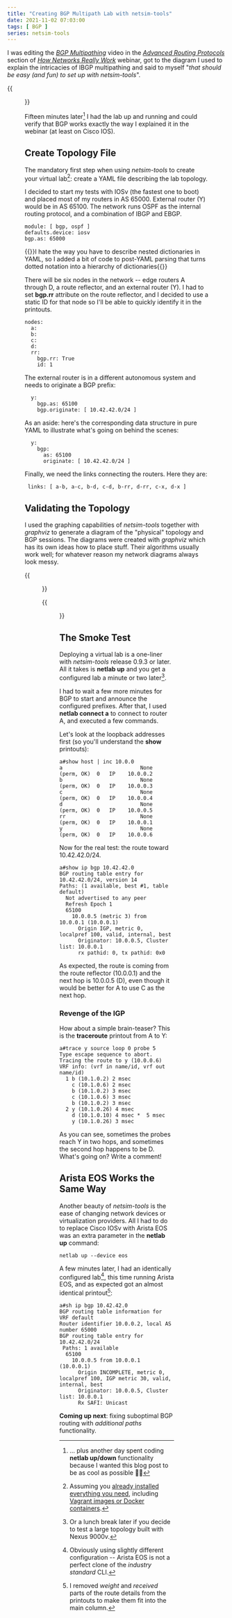```yaml
---
title: "Creating BGP Multipath Lab with netsim-tools"
date: 2021-11-02 07:03:00
tags: [ BGP ]
series: netsim-tools
---
```

I was editing the *[BGP Multipathing](https://my.ipspace.net/bin/get/Net101/AR4.3%20-%20BGP%20Multipath%20Basics.mp4?download=yes)* video in the *[Advanced Routing Protocols](https://my.ipspace.net/bin/list?id=Net101#ADV_ROUTING)* section of *[How Networks Really Work](https://www.ipspace.net/How_Networks_Really_Work)* webinar, got to the diagram I used to explain the intricacies of IBGP multipathing and said to myself "*that should be easy (and fun) to set up with netsim-tools*".

{{<figure src="/2021/11/BGP-Multipath-Diagram.png">}}

Fifteen minutes later[^1d] I had the lab up and running and could verify that BGP works exactly the way I explained it in the webinar (at least on Cisco IOS).
<!--more-->
[^1d]: ... plus another day spent coding **netlab up/down** functionality because I wanted this blog post to be as cool as possible 🤷‍♂️

## Create Topology File

The mandatory first step when using *netsim-tools* to create your virtual lab[^install]: create a YAML file describing the lab topology.

[^install]: Assuming you [already installed everything you need](https://netsim-tools.readthedocs.io/en/latest/install.html), including [Vagrant images or Docker containers](https://netsim-tools.readthedocs.io/en/latest/install.html#building-the-lab-environment).

I decided to start my tests with IOSv (the fastest one to boot) and placed most of my routers in AS 65000. External router (Y) would be in AS 65100. The network runs OSPF as the internal routing protocol, and a combination of IBGP and EBGP.

```
module: [ bgp, ospf ]
defaults.device: iosv
bgp.as: 65000
```

{{<note>}}I hate the way you have to describe nested dictionaries in YAML, so I added a bit of code to post-YAML parsing that turns dotted notation into a hierarchy of dictionaries{{</note>}}

There will be six nodes in the network -- edge routers A through D, a route reflector, and an external router (Y). I had to set **bgp.rr** attribute on the route reflector, and I decided to use a static ID for that node so I'll be able to quickly identify it in the printouts.

```
nodes:
  a:
  b:
  c:
  d:
  rr:
    bgp.rr: True
    id: 1
```

The external router is in a different autonomous system and needs to originate a BGP prefix:

```
  y:
    bgp.as: 65100
    bgp.originate: [ 10.42.42.0/24 ]
```

As an aside: here's the corresponding data structure in pure YAML to illustrate what's going on behind the scenes:

```
  y:
    bgp:
      as: 65100
      originate: [ 10.42.42.0/24 ]
```
 
 Finally, we need the links connecting the routers. Here they are:
 
```
 links: [ a-b, a-c, b-d, c-d, b-rr, d-rr, c-x, d-x ]
```

## Validating the Topology

I used the graphing capabilities of *netsim-tools* together with *graphviz* to generate a diagram of the "physical" topology and BGP sessions. The diagrams were created with *graphviz* which has its own ideas how to place stuff. Their algorithms usually work well; for whatever reason my network diagrams always look messy.

{{<figure src="/2021/11/BGP-multipath-topo.png" caption="Lab topology created with **netlab create -o graph && dot graph.dot -T png -o topo.png**">}}

{{<figure src="/2021/11/BGP-multipath-sess.png" caption="BGP sessions -- created with **netlab create -o graph:bp && dot graph.dot -T png -o topo.png**">}}

## The Smoke Test

Deploying a virtual lab is a one-liner with *netsim-tools* release 0.9.3 or later. All it takes is **netlab up** and you get a configured lab a minute or two later[^NX].

[^NX]: Or a lunch break later if you decide to test a large topology built with Nexus 9000v.

I had to wait a few more minutes for BGP to start and announce the configured prefixes. After that, I used **netlab connect a** to connect to router A, and executed a few commands.

Let's look at the loopback addresses first (so you'll understand the **show** printouts):

```
a#show host | inc 10.0.0
a                         None  (perm, OK)  0   IP    10.0.0.2
b                         None  (perm, OK)  0   IP    10.0.0.3
c                         None  (perm, OK)  0   IP    10.0.0.4
d                         None  (perm, OK)  0   IP    10.0.0.5
rr                        None  (perm, OK)  0   IP    10.0.0.1
y                         None  (perm, OK)  0   IP    10.0.0.6
```

Now for the real test: the route toward 10.42.42.0/24.

```
a#show ip bgp 10.42.42.0
BGP routing table entry for 10.42.42.0/24, version 14
Paths: (1 available, best #1, table default)
  Not advertised to any peer
  Refresh Epoch 1
  65100
    10.0.0.5 (metric 3) from 10.0.0.1 (10.0.0.1)
      Origin IGP, metric 0, localpref 100, valid, internal, best
      Originator: 10.0.0.5, Cluster list: 10.0.0.1
      rx pathid: 0, tx pathid: 0x0
```

As expected, the route is coming from the route reflector (10.0.0.1) and the next hop is 10.0.0.5 (D), even though it would be better for A to use C as the next hop.

### Revenge of the IGP

How about a simple brain-teaser? This is the **traceroute** printout from A to Y:

```
a#trace y source loop 0 probe 5
Type escape sequence to abort.
Tracing the route to y (10.0.0.6)
VRF info: (vrf in name/id, vrf out name/id)
  1 b (10.1.0.2) 2 msec
    c (10.1.0.6) 2 msec
    b (10.1.0.2) 3 msec
    c (10.1.0.6) 3 msec
    b (10.1.0.2) 3 msec
  2 y (10.1.0.26) 4 msec
    d (10.1.0.10) 4 msec *  5 msec
    y (10.1.0.26) 3 msec
```

As you can see, sometimes the probes reach Y in two hops, and sometimes the second hop happens to be D. What's going on? Write a comment!

## Arista EOS Works the Same Way

Another beauty of *netsim-tools* is the ease of changing network devices or virtualization providers. All I had to do to replace Cisco IOSv with Arista EOS was an extra parameter in the **netlab up** command:

```
netlab up --device eos
```

A few minutes later, I had an identically configured lab[^diff], this time running Arista EOS, and as expected got an almost identical printout[^shorter]:

[^diff]: Obviously using slightly different configuration -- Arista EOS is not a perfect clone of the _industry standard_ CLI.

[^shorter]: I removed *weight* and *received* parts of the route details from the printouts to make them fit into the main column.

```
a#sh ip bgp 10.42.42.0
BGP routing table information for VRF default
Router identifier 10.0.0.2, local AS number 65000
BGP routing table entry for 10.42.42.0/24
 Paths: 1 available
  65100
    10.0.0.5 from 10.0.0.1 (10.0.0.1)
      Origin INCOMPLETE, metric 0, localpref 100, IGP metric 30, valid, internal, best
      Originator: 10.0.0.5, Cluster list: 10.0.0.1
      Rx SAFI: Unicast
```

**Coming up next**: fixing suboptimal BGP routing with *additional paths* functionality.
